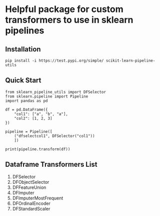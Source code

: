 # Helpful package for custom transformers to use in sklearn pipelines

## Installation
`pip install -i https://test.pypi.org/simple/ scikit-learn-pipeline-utils`

## Quick Start
```
from sklearn_pipeline_utils import DFSelector
from sklearn.pipeline import Pipeline
import pandas as pd

df = pd.DataFrame({
    "col1": ["a", "b", "a"],
    "col2": [1, 2, 3]
})

pipeline = Pipeline([
    ("dfselectcol1", DFSelector("col1"))
    ])

print(pipeline.transform(df))
```

## Dataframe Transformers List
1. DFSelector
2. DFObjectSelector
3. DFFeatureUnion
4. DFImputer
5. DFImputerMostFrequent
6. DFOrdinalEncoder
7. DFStandardScaler 